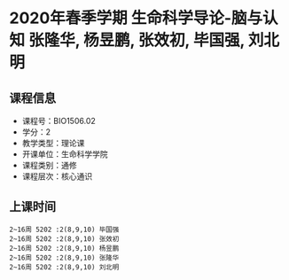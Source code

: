 # 2020年春季学期 生命科学导论-脑与认知 张隆华, 杨昱鹏, 张效初, 毕国强, 刘北明






## 课程信息

- 课程号：BIO1506.02
- 学分：2
- 教学类型：理论课
- 开课单位：生命科学学院
- 课程类别：通修
- 课程层次：核心通识

## 上课时间

```
2~16周 5202 :2(8,9,10) 毕国强
2~16周 5202 :2(8,9,10) 张效初
2~16周 5202 :2(8,9,10) 杨昱鹏
2~16周 5202 :2(8,9,10) 张隆华
2~16周 5202 :2(8,9,10) 刘北明
```

